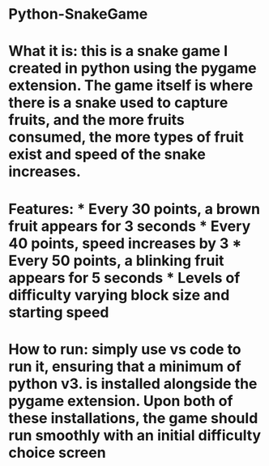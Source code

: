 # Python-SnakeGame
# What it is: this is a snake game I created in python using the pygame extension. The game itself is where there is a snake used to capture fruits, and the more fruits consumed, the more types of fruit exist and speed of the snake increases.
# Features: * Every 30 points, a brown fruit appears for 3 seconds  * Every 40 points, speed increases by 3  * Every 50 points, a blinking fruit appears for 5 seconds * Levels of difficulty varying block size and starting speed
# How to run: simply use vs code to run it, ensuring that a minimum of python v3. is installed alongside the pygame extension. Upon both of these installations, the game should run smoothly with an initial difficulty choice screen
